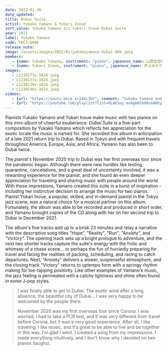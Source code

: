 ```yaml
---
date: 2022-01-30
date_updated:
title: Dubai Suite
artist: Yukako Yamano & Yukari Inoue
sort_value: Yukako Yamano zzz Yukari Inoue Dubai Suite
year: 2021
label: Yukako Yamano
code: YKCJ-0006
release_note: 
image: /assets/images/2022/01/yukakoyamano-dubai-460.jpeg
members:
   - {name: Yukako Yamano, instrument: "piano", japanese_name: 山野友佳子, url: "https://yukakoyamano.com/"}
   - {name: Yukari Inoue, instrument: "piano", japanese_name: 井上ゆかり, url: "https://www.inoueyukari.com/"}
images:
   - L1230173y-1024.jpeg
   - L1230137x-1024.jpeg
   - L1230139x-1024.jpeg
   - L1230140x-1024.jpeg
videos: 
   - {url: "https://youtu.be/p_er24Xc3GY", comment: "Yukako Yamano and Yukari Inoue playing piano duet live in 2019"}
   - {url: "https://youtube.com/playlist?list=OLAK5uy_msOgHBlK08sbA0EyIiAuqh6a8jCRD1Tfw", comment: "An audio playlist of the sngs from \"Dubai Suite\"	"}
---
```

Pianists Yukako Yamano and Yukari Inoue make music with two pianos on this mini-album of cheerful exuberance. *Dubai Suite* is a five-part composition by Yukako Yamano which reflects her appreciation for the exotic locale the music is named for. She recorded this album in anticipation of a late 2021 return trip to Dubai. Based in Tokyo and with frequent travels throughout America, Europe, Asia, and Africa, Yamano has also been to Dubai twice.

The pianist's November 2020 trip to Dubai was her first overseas tour since the pandemic began. Although there were new hurdles like testing, quarantine, cancelations, and a great deal of uncertainty involved, it was a rewarding experience for the pianist, and she found an even deeper appreciation for traveling and sharing music with people around the world. With these impressions, Yamano created this suite in a burst of inspiration - including her instinctive decision to arrange the music for two pianos. Pianist Yukari Inoue, a popular, skilled, and in-demand pianist in the Tokyo jazz scene, was a natural choice for a musical partner on this album. Fortunately, the album was able to be recorded and produced in short order, and Yamano brought copies of the CD along with her on her second trip to Dubai in December 2021.

The album's five tracks add up to a brisk 23 minutes and relay a narrative with the descriptive song titles "Hope", "Reality", "Run", "Anxiety", and "Victory". The opening track sets up a bright prologue to adventure, and the next two shorter tracks capture the suite's energy with the frolic and whimsey of a chase scene... or perhaps the fun of hurriedly preparing for travel and facing the realities of packing, scheduling, and racing to catch departures. Next, "Anxiety" delivers a slower, suspenseful atmosphere, and the closing track "Victory" returns to uptempo form with a springy rhythm making for toe-tapping positivity. Like other examples of Yamano's music, the jazz feeling is permeated with a catchy lightness and shine often found in some J-pop styles.

> I was finally able to get to Dubai. The exotic wind after a long absence, the beautiful city of Dubai... I was very happy to be welcomed by the people there.
>
> November 2020 was my first overseas tour since Corona. I was worried, I had to take a PCR test, and it was very different from travel before Corona, but it was a very good experience. After all, I like traveling, I like music, and it's great to be able to live and be together in this way. I'm glad I went. I created a song from my impressions. I made everything intuitively, and I don't know why I decided on two pianos (laughs).

